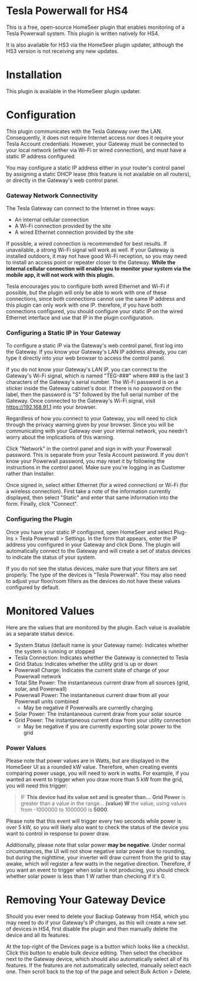 # Tesla Powerwall for HS4

This is a free, open-source HomeSeer plugin that enables monitoring of a Tesla Powerwall system.
This plugin is written natively for HS4.

It is also available for HS3 via the HomeSeer plugin updater, although the HS3 version is not
receiving any new updates.

# Installation

This plugin is available in the HomeSeer plugin updater.

# Configuration

This plugin communicates with the Tesla Gateway over the LAN. Consequently, it does not require
Internet access nor does it require your Tesla Account credentials. However, your Gateway must
be connected to your local network (either via Wi-Fi or wired connection), and must have a static
IP address configured.

You may configure a static IP address either in your router's control panel by assigning a static
DHCP lease (this feature is not available on all routers), or directly in the Gateway's web control
panel.

### Gateway Network Connectivity

The Tesla Gateway can connect to the Internet in three ways:

- An internal cellular connection
- A Wi-Fi connection provided by the site
- A wired Ethernet connection provided by the site

If possible, a wired connection is recommended for best results. If unavailable, a strong Wi-Fi signal
will work as well. If your Gateway is installed outdoors, it may not have good Wi-Fi reception, so you
may need to install an access point or repeater closer to the Gateway. **While the internal cellular
connection will enable you to monitor your system via the mobile app, it will not work with this plugin.**

Tesla encourages you to configure both wired Ethernet and Wi-Fi if possible, but the plugin will only
be able to work with one of these connections, since both connections cannot use the same IP address
and this plugin can only work with one IP. therefore, if you have both connections configured, you should
configure your static IP on the wired Ethernet interface and use that IP in the plugin configuration.

### Configuring a Static IP in Your Gateway

To configure a static IP via the Gateway's web control panel, first log into the Gateway. If you
know your Gateway's LAN IP address already, you can type it directly into your web browser to access
the control panel.

If you do not know your Gateway's LAN IP, you can connect to the Gateway's Wi-Fi
signal, which is named "TEG-###" where ### is the last 3 characters of the Gateway's serial number.
The Wi-Fi password is on a sticker inside the Gateway cabinet's door. If there is no password on the
label, then the password is "S" followed by the full serial number of the Gateway. Once connected to
the Gateway's Wi-Fi signal, visit https://192.168.91.1 into your browser.

Regardless of how you connect to your Gateway, you will need to click through the privacy warning
given by your browser. Since you will be communicating with your Gateway over your internal network,
you needn't worry about the implications of this warning.

Click "Network" in the control panel and sign in with your Powerwall password. This is separate from
your Tesla Account password. If you don't know your Powerwall password, you may reset it by following
the instructions in the control panel. Make sure you're logging in as Customer rather than Installer.

Once signed in, select either Ethernet (for a wired connection) or Wi-Fi (for a wireless connection).
First take a note of the information currently displayed, then select "Static" and enter that same
information into the form. Finally, click "Connect".

### Configuring the Plugin

Once you have your static IP configured, open HomeSeer and select Plug-Ins > Tesla Powerwall > Settings.
In the form that appears, enter the IP address you configured in your Gateway and click Done. The plugin
will automatically connect to the Gateway and will create a set of status devices to indicate the status
of your system.

If you do not see the status devices, make sure that your filters are set properly. The type of the devices
is "Tesla Powerwall". You may also need to adjust your floor/room filters as the devices do not have these
values configured by default.

# Monitored Values

Here are the values that are monitored by the plugin. Each value is available as a separate status device.

- System Status (default name is your Gateway name): Indicates whether the system is running or stopped
- Tesla Connection: Indicates whether the Gateway is connected to Tesla
- Grid Status: Indicates whether the utility grid is up or down
- Powerwall Charge: Indicates the current state of charge of your Powerwall network
- Total Site Power: The instantaneous current draw from all sources (grid, solar, and Powerwall)
- Powerwall Power: The instantaneous current draw from all your Powerwall units combined
	- May be negative if Powerwalls are currently charging
- Solar Power: The instantaneous current draw from your solar source
- Grid Power: The instantaneous current draw from your utility connection
	- May be negative if you are currently exporting solar power to the grid

### Power Values

Please note that power values are in Watts, but are displayed in the HomeSeer UI as a rounded kW value.
Therefore, when creating events comparing power usage, you will need to work in watts. For example, if you
wanted an event to trigger when you draw more than 5 kW from the grid, you will need this trigger:

> IF **This device had its value set and is greater than...** **Grid Power** is greater than a value in the range...
**(value) W** the value, using values from -1000000 to 1000000 is **5000**.

Please note that this event will trigger every two seconds while power is over 5 kW, so you will likely also want
to check the status of the device you want to control in response to power draw.

Additionally, please note that solar power **may be negative**. Under normal circumstances, the UI will not show
negative solar power due to rounding, but during the nighttime, your inverter will draw current from the grid to stay
awake, which will register a few watts in the negative direction. Therefore, if you want an event to trigger when solar
is not producing, you should check whether solar power is less than 1 W rather than checking if it's 0.

# Removing Your Gateway Device

Should you ever need to delete your Backup Gateway from HS4, which you may need to do if your Gateway's IP changes, as
this will create a new set of devices in HS4, first disable the plugin and then manually delete the device and all its
features.

At the top-right of the Devices page is a button which looks like a checklist. Click this button to enable bulk device
editing. Then select the checkbox next to the Gateway device, which should also automatically select all of its features.
If the features are not automatically selected, manually select each one. Then scroll back to the top of the page and
select Bulk Action > Delete.
